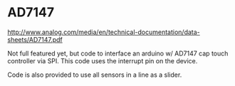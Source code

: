 # AD7147

http://www.analog.com/media/en/technical-documentation/data-sheets/AD7147.pdf

Not full featured yet, but code to interface an arduino w/ AD7147 cap touch controller via SPI.
This code uses the interrupt pin on the device.

Code is also provided to use all sensors in a line as a slider.
